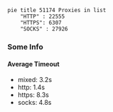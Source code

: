 
```mermaid
pie title 51174 Proxies in list
    "HTTP" : 22555
    "HTTPS": 6307
    "SOCKS" : 27926
```

### Some Info
#### Average Timeout

- mixed: 3.2s
- http: 1.4s
- https: 8.3s
- socks: 4.8s